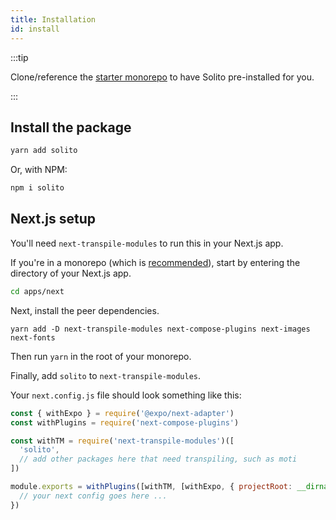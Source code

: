 ```yaml
---
title: Installation
id: install
---
```


:::tip

Clone/reference the [starter monorepo](/starter) to have Solito pre-installed for you.

:::

## Install the package

```sh
yarn add solito
```

Or, with NPM:

```sh
npm i solito
```

## Next.js setup

You'll need `next-transpile-modules` to run this in your Next.js app.

If you're in a monorepo (which is [recommended](/starter)), start by entering the directory of your Next.js app.

```sh
cd apps/next
```

Next, install the peer dependencies.

```
yarn add -D next-transpile-modules next-compose-plugins next-images next-fonts
```

Then run `yarn` in the root of your monorepo.

Finally, add `solito` to `next-transpile-modules`.

Your `next.config.js` file should look something like this:

```js
const { withExpo } = require('@expo/next-adapter')
const withPlugins = require('next-compose-plugins')

const withTM = require('next-transpile-modules')([
  'solito',
  // add other packages here that need transpiling, such as moti
])

module.exports = withPlugins([withTM, [withExpo, { projectRoot: __dirname }]], {
  // your next config goes here ...
})
```
